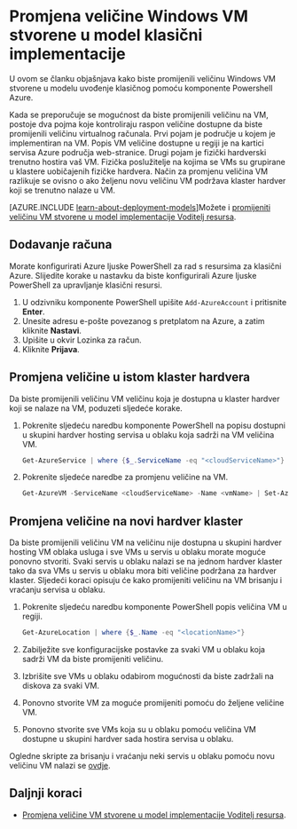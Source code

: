 <properties
    pageTitle="Promjena veličine klasični VM Windows | Microsoft Azure"
    description="Promjena veličine na Windows virtualnog računala stvorene u modelu klasični implementaciju, pomoću komponente Powershell Azure."
    services="virtual-machines-windows"
    documentationCenter=""
    authors="Drewm3"
    manager="timlt"
    editor=""
    tags="azure-service-management"/>

<tags
    ms.service="virtual-machines-windows"
    ms.workload="na"
    ms.tgt_pltfrm="vm-windows"
    ms.devlang="na"
    ms.topic="article"
    ms.date="10/19/2016"
    ms.author="drewm"/>


# <a name="resize-a-windows-vm-created-in-the-classic-deployment-model"></a>Promjena veličine Windows VM stvorene u model klasični implementacije

U ovom se članku objašnjava kako biste promijenili veličinu Windows VM stvorene u modelu uvođenje klasičnog pomoću komponente Powershell Azure.

Kada se preporučuje se mogućnost da biste promijenili veličinu na VM, postoje dva pojma koje kontroliraju raspon veličine dostupne da biste promijenili veličinu virtualnog računala. Prvi pojam je područje u kojem je implementiran na VM. Popis VM veličine dostupne u regiji je na kartici servisa Azure područja web-stranice. Drugi pojam je fizički hardverski trenutno hostira vaš VM. Fizička poslužitelje na kojima se VMs su grupirane u klastere uobičajenih fizičke hardvera. Način za promjenu veličina VM razlikuje se ovisno o ako željenu novu veličinu VM podržava klaster hardver koji se trenutno nalaze u VM.

[AZURE.INCLUDE [learn-about-deployment-models](../../includes/learn-about-deployment-models-classic-include.md)]Možete i [promijeniti veličinu VM stvorene u model implementacije Voditelj resursa](virtual-machines-windows-resize-vm.md).


## <a name="add-your-account"></a>Dodavanje računa

Morate konfigurirati Azure ljuske PowerShell za rad s resursima za klasični Azure. Slijedite korake u nastavku da biste konfigurirali Azure ljuske PowerShell za upravljanje klasični resursi.

1. U odzivniku komponente PowerShell upišite `Add-AzureAccount` i pritisnite **Enter**. 
2. Unesite adresu e-pošte povezanog s pretplatom na Azure, a zatim kliknite **Nastavi**. 
3. Upišite u okvir Lozinka za račun. 
4. Kliknite **Prijava**. 


## <a name="resize-in-the-same-hardware-cluster"></a>Promjena veličine u istom klaster hardvera

Da biste promijenili veličinu VM veličinu koja je dostupna u klaster hardver koji se nalaze na VM, poduzeti sljedeće korake.

1. Pokrenite sljedeću naredbu komponente PowerShell na popisu dostupni u skupini hardver hosting servisa u oblaku koja sadrži na VM veličina VM.

    ```powershell
    Get-AzureService | where {$_.ServiceName -eq "<cloudServiceName>"}
    ```

2. Pokrenite sljedeće naredbe za promjenu veličine na VM.

    ```powershell
    Get-AzureVM -ServiceName <cloudServiceName> -Name <vmName> | Set-AzureVMSize -InstanceSize <newVMSize> | Update-AzureVM
    ```

## <a name="resize-on-a-new-hardware-cluster"></a>Promjena veličine na novi hardver klaster

Da biste promijenili veličinu VM na veličinu nije dostupna u skupini hardver hosting VM oblaka usluga i sve VMs u servis u oblaku morate moguće ponovno stvoriti. Svaki servis u oblaku nalazi se na jednom hardver klaster tako da sva VMs u servis u oblaku mora biti veličine podržana za hardver klaster. Sljedeći koraci opisuju će kako promijeniti veličinu na VM brisanju i vraćanju servisa u oblaku.

1. Pokrenite sljedeću naredbu komponente PowerShell popis veličina VM u regiji. 

    ```powershell
    Get-AzureLocation | where {$_.Name -eq "<locationName>"}
    ```

2. Zabilježite sve konfiguracijske postavke za svaki VM u oblaku koja sadrži VM da biste promijeniti veličinu. 
3. Izbrišite sve VMs u oblaku odabirom mogućnosti da biste zadržali na diskova za svaki VM.
4. Ponovno stvorite VM za moguće promijeniti pomoću do željene veličine VM.
5. Ponovno stvorite sve VMs koja su u oblaku pomoću veličina VM dostupne u skupini hardver sada hostira servisa u oblaku.

Ogledne skripte za brisanju i vraćanju neki servis u oblaku pomoću novu veličinu VM nalazi se [ovdje](https://github.com/Azure/azure-vm-scripts). 


## <a name="next-steps"></a>Daljnji koraci

- [Promjena veličine VM stvorene u model implementacije Voditelj resursa](virtual-machines-windows-resize-vm.md).